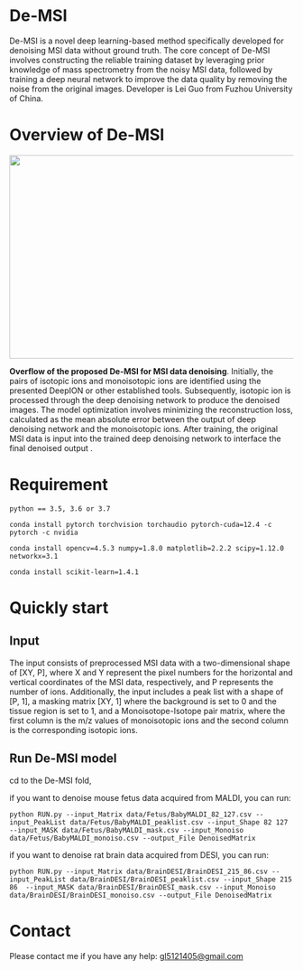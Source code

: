 # De-MSI

De-MSI is a novel deep learning-based method specifically developed for denoising MSI data without ground truth. The core concept of De-MSI involves constructing the reliable training dataset by leveraging prior knowledge of mass spectrometry from the noisy MSI data, followed by training a deep neural network to improve the data quality by removing the noise from the original images. Developer is Lei Guo from Fuzhou University of China.


# Overview of De-MSI
<div align=center>

<img src="https://github.com/user-attachments/assets/3ca0cad9-7ebc-4251-a0f0-f95b59d9ba7f" width="600" height="360" /><br/>
</div>

__Overflow of the proposed De-MSI for MSI data denoising__. Initially, the pairs of isotopic ions and monoisotopic ions are identified using the presented DeepION or other established tools. Subsequently, isotopic ion is processed through the deep denoising network to produce the denoised images. The model optimization involves minimizing the reconstruction loss, calculated as the mean absolute error between the output of deep denoising network and the monoisotopic ions. After training, the original MSI data is input into the trained deep denoising network to interface the final denoised output .


# Requirement

    python == 3.5, 3.6 or 3.7

    conda install pytorch torchvision torchaudio pytorch-cuda=12.4 -c pytorch -c nvidia
    
    conda install opencv=4.5.3 numpy=1.8.0 matplotlib=2.2.2 scipy=1.12.0 networkx=3.1

    conda install scikit-learn=1.4.1

    
# Quickly start

## Input
The input consists of preprocessed MSI data with a two-dimensional shape of [XY, P], where X and Y represent the pixel numbers for the horizontal and vertical coordinates of the MSI data, respectively, and P represents the number of ions. Additionally, the input includes a peak list with a shape of [P, 1], a masking matrix [XY, 1] where the background is set to 0 and the tissue region is set to 1, and a Monoisotope-Isotope pair matrix, where the first column is the m/z values of monoisotopic ions and the second column is the corresponding isotopic ions.

## Run De-MSI model

cd to the De-MSI fold,

if you want to denoise mouse fetus data acquired from MALDI, you can run:

    python RUN.py --input_Matrix data/Fetus/BabyMALDI_82_127.csv --input_PeakList data/Fetus/BabyMALDI_peaklist.csv --input_Shape 82 127  --input_MASK data/Fetus/BabyMALDI_mask.csv --input_Monoiso data/Fetus/BabyMALDI_monoiso.csv --output_File DenoisedMatrix

if you want to denoise rat brain data acquired from DESI, you can run:

    python RUN.py --input_Matrix data/BrainDESI/BrainDESI_215_86.csv --input_PeakList data/BrainDESI/BrainDESI_peaklist.csv --input_Shape 215 86  --input_MASK data/BrainDESI/BrainDESI_mask.csv --input_Monoiso data/BrainDESI/BrainDESI_monoiso.csv --output_File DenoisedMatrix
    
# Contact

Please contact me if you have any help: gl5121405@gmail.com
